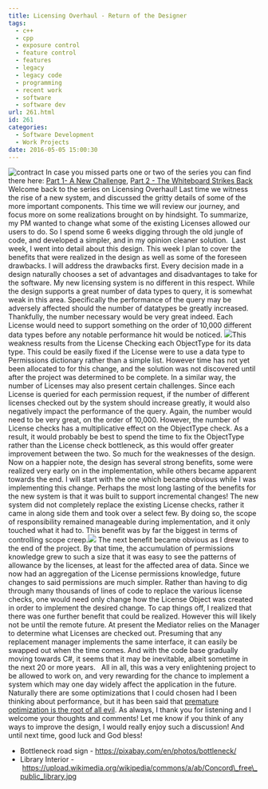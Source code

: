 ```yaml
---
title: Licensing Overhaul - Return of the Designer
tags:
  - c++
  - cpp
  - exposure control
  - feature control
  - features
  - legacy
  - legacy code
  - programming
  - recent work
  - software
  - software dev
url: 261.html
id: 261
categories:
  - Software Development
  - Work Projects
date: 2016-05-05 15:00:30
---
```


![contract](/img/post_img/contract.jpg) In case you missed parts one or two of the series you can find there here: [Part 1- A New Challenge](/2016/04/21/licensing-overhaul-introduction/), [Part 2 - The Whiteboard Strikes Back](/2016/04/28/licensing-overhaul-the-whiteboard-strikes-back/) Welcome back to the series on Licensing Overhaul! Last time we witness the rise of a new system, and discussed the gritty details of some of the more important components. This time we will review our journey, and focus more on some realizations brought on by hindsight. To summarize, my PM wanted to change what some of the existing Licenses allowed our users to do. So I spend some 6 weeks digging through the old jungle of code, and developed a simpler, and in my opinion cleaner solution.  Last week, I went into detail about this design. This week I plan to cover the benefits that were realized in the design as well as some of the foreseen drawbacks. I will address the drawbacks first. Every decision made in a design naturally chooses a set of advantages and disadvantages to take for the software. My new licensing system is no different in this respect. While the design supports a great number of data types to query, it is somewhat weak in this area. Specifically the performance of the query may be adversely affected should the number of datatypes be greatly increased. Thankfully, the number necessary would be very great indeed. Each License would need to support something on the order of 10,000 different data types before any notable performance hit would be noticed. ![](https://pixabay.com/static/uploads/photo/2015/08/27/10/39/bottleneck-910050_960_720.png)This weakness results from the License Checking each ObjectType for its data type. This could be easily fixed if the License were to use a data type to Permissions dictionary rather than a simple list. However time has not yet been allocated to for this change, and the solution was not discovered until after the project was determined to be complete. In a similar way, the number of Licenses may also present certain challenges. Since each License is queried for each permission request, if the number of different licenses checked out by the system should increase greatly, it would also negatively impact the performance of the query. Again, the number would need to be very great, on the order of 10,000. However, the number of License checks has a multiplicative effect on the ObjectType check. As a result, it would probably be best to spend the time to fix the ObjectType rather than the License check bottleneck, as this would offer greater improvement between the two. So much for the weaknesses of the design. Now on a happier note, the design has several strong benefits, some were realized very early on in the implementation, while others became apparent towards the end. I will start with the one which became obvious while I was implementing this change. Perhaps the most long lasting of the benefits for the new system is that it was built to support incremental changes! The new system did not completely replace the existing License checks, rather it came in along side them and took over a select few. By doing so, the scope of responsibility remained manageable during implementation, and it only touched what it had to. This benefit was by far the biggest in terms of controlling scope creep.![](https://upload.wikimedia.org/wikipedia/commons/a/ab/Concord_free_public_library.jpg) The next benefit became obvious as I drew to the end of the project. By that time, the accumulation of permissions knowledge grew to such a size that it was easy to see the patterns of allowance by the licenses, at least for the affected area of data. Since we now had an aggregation of the License permissions knowledge, future changes to said permissions are much simpler. Rather than having to dig through many thousands of lines of code to replace the various license checks, one would need only change how the License Object was created in order to implement the desired change. To cap things off, I realized that there was one further benefit that could be realized. However this will likely not be until the remote future. At present the Mediator relies on the Manager to determine what Licenses are checked out. Presuming that any replacement manager implements the same interface, it can easily be swapped out when the time comes. And with the code base gradually moving towards C#, it seems that it may be inevitable, albeit sometime in the next 20 or more years.   All in all, this was a very enlightening project to be allowed to work on, and very rewarding for the chance to implement a system which may one day widely affect the application in the future. Naturally there are some optimizations that I could chosen had I been thinking about performance, but it has been said that [premature optimization is the root of all evil](http://c2.com/cgi/wiki?PrematureOptimization). As always, I thank you for listening and I welcome your thoughts and comments! Let me know if you think of any ways to improve the design, I would really enjoy such a discussion! And until next time, good luck and God bless!

*   Bottleneck road sign - https://pixabay.com/en/photos/bottleneck/
*   Library Interior - https://upload.wikimedia.org/wikipedia/commons/a/ab/Concord\_free\_public_library.jpg